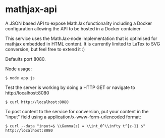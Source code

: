 # mathjax-api
A JSON based API to expose MathJax functionality including a Docker configuration allowing the API to be hosted in a Docker container

This service uses the MathJax-node implementation that is optimised for mathjax embedded in HTML content. It is currently limited to LaTex to SVG conversion, but feel free to extend it :)

Defaults port 8080.

Node usage: 
```
$ node app.js
```

Test the server is working by doing a HTTP GET or navigate to http://localhost:8080

```
$ curl http://localhost:8080
```

To post content to the service for conversion, put your content in the "input" field using a application/x-www-form-urlencoded format:

```
$ curl --data "input=$ \\Gamma(z) = \\int_0^\\infty t^{z-1} $" http://localhost:8080
```



